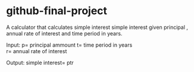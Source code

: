 # github-final-project

A calculator that calculates simple interest simple interest  given principal , annual rate of interest  and time period in years.

Input:
p= principal ammount 
t= time period in years  
r= annual rate of interest 

Output:
simple interest= ptr

